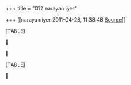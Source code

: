 +++
title = "012 narayan iyer"

+++
[[narayan iyer	2011-04-28, 11:38:48 [Source](https://groups.google.com/g/samskrita/c/5pCSTggw4Nc)]]



[TABLE]





[TABLE]



